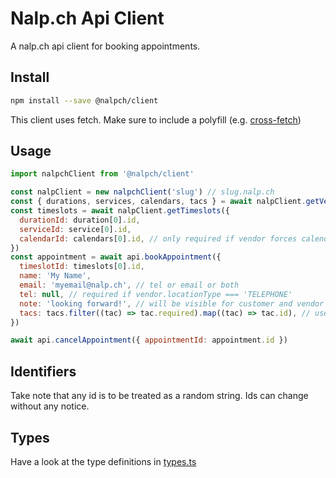 # Nalp.ch Api Client

A nalp.ch api client for booking appointments.

## Install

```sh
npm install --save @nalpch/client
```

This client uses fetch. Make sure to include a polyfill (e.g. [cross-fetch](https://github.com/lquixada/cross-fetch))

## Usage

```javascript
import nalpchClient from '@nalpch/client'

const nalpClient = new nalpchClient('slug') // slug.nalp.ch
const { durations, services, calendars, tacs } = await nalpClient.getVendor()
const timeslots = await nalpClient.getTimeslots({
  durationId: duration[0].id,
  serviceId: service[0].id,
  calendarId: calendars[0].id, // only required if vendor forces calendar selection
})
const appointment = await api.bookAppointment({
  timeslotId: timeslots[0].id,
  name: 'My Name',
  email: 'myemail@nalp.ch', // tel or email or both
  tel: null, // required if vendor.locationType === 'TELEPHONE'
  note: 'looking forward!', // will be visible for customer and vendor
  tacs: tacs.filter((tac) => tac.required).map((tac) => tac.id), // users have to accept terms and conditions
})

await api.cancelAppointment({ appointmentId: appointment.id })
```

## Identifiers

Take note that any id is to be treated as a random string. Ids can change without any notice.

## Types

Have a look at the type definitions in [types.ts](src/types.ts)
